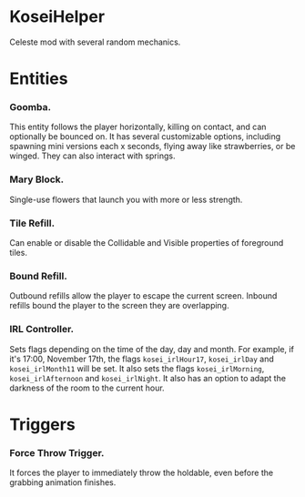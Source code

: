 # KoseiHelper
Celeste mod with several random mechanics.

# Entities
### Goomba.
This entity follows the player horizontally, killing on contact, and can optionally be bounced on. It has several customizable options, including spawning mini versions each x seconds, flying away like strawberries, or be winged. They can also interact with springs.
### Mary Block.
Single-use flowers that launch you with more or less strength.
### Tile Refill.
Can enable or disable the Collidable and Visible properties of foreground tiles.
### Bound Refill.
Outbound refills allow the player to escape the current screen. Inbound refills bound the player to the screen they are overlapping.
### IRL Controller.
Sets flags depending on the time of the day, day and month. For example, if it's 17:00, November 17th, the flags `kosei_irlHour17`, `kosei_irlDay` and `kosei_irlMonth11` will be set. It also sets the flags `kosei_irlMorning`, `kosei_irlAfternoon` and `kosei_irlNight`. It also has an option to adapt the darkness of the room to the current hour.

# Triggers
### Force Throw Trigger.
It forces the player to immediately throw the holdable, even before the grabbing animation finishes.
